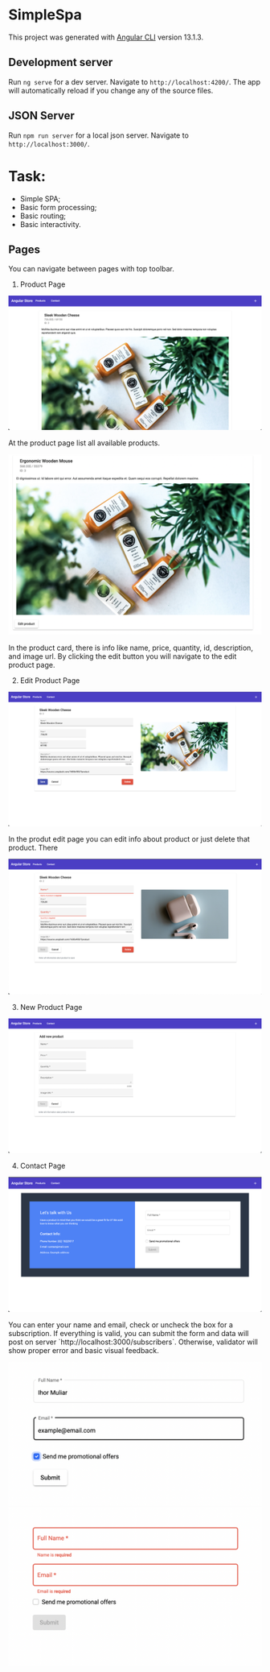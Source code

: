 # SimpleSpa

This project was generated with [Angular CLI](https://github.com/angular/angular-cli) version 13.1.3.

## Development server

Run `ng serve` for a dev server. Navigate to `http://localhost:4200/`. The app will automatically reload if you change any of the source files.

## JSON Server

Run `npm run server` for a local json server. Navigate to `http://localhost:3000/`. 

# Task:
- Simple SPA;
- Basic form processing;
- Basic routing;
- Basic interactivity.

## Pages

You can navigate between pages with top toolbar.

1. Product Page

![Product page](./screenshots/ProductPageView.png)

<p>
    At the product page list all available products.
</p>

![Product page product card](./screenshots/ProductPageCard.png)

<p>
    In the product card, there is info like name, price, quantity, id, description, and image url.
    By clicking the edit button you will navigate to the edit product page.
</p>

2. Edit Product Page

![Product edit page](./screenshots/ProductEditPage.png)

<p>
    In the produt edit page you can edit info about product or just delete that product.
    There
</p>

![Product edit errors](./screenshots/EditProductErrors.png)

3. New Product Page

![New product page](./screenshots/AddNewProjectPage.png)

4. Contact Page

![Contact page](./screenshots/ContactPageView.png)
<p>
    You can enter your name and email, check or uncheck the box for a subscription.
    If everything is valid, you can submit the form and data will post on server `http://localhost:3000/subscribers`.
    Otherwise, validator will show proper error and basic visual feedback.
</p>

![Contact page correct](./screenshots/ContactPageCorrect.png)
![Contact page error](./screenshots/ContactPageErrors.png)